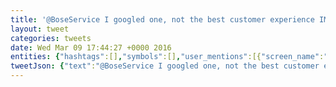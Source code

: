 ```yaml
---
title: '@BoseService I googled one, not the best customer experience IMO.'
layout: tweet
categories: tweets
date: Wed Mar 09 17:44:27 +0000 2016
entities: {"hashtags":[],"symbols":[],"user_mentions":[{"screen_name":"BoseService","name":"Bose Service","id":69060049,"id_str":"69060049","indices":[0,12]}],"urls":[]}
tweetJson: {"text":"@BoseService I googled one, not the best customer experience IMO."}
---
```

